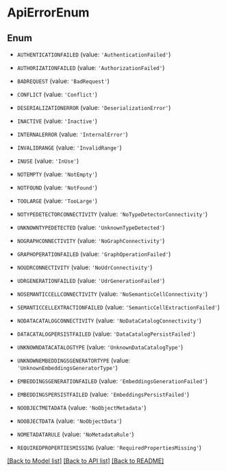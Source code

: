 # ApiErrorEnum


## Enum

* `AUTHENTICATIONFAILED` (value: `'AuthenticationFailed'`)

* `AUTHORIZATIONFAILED` (value: `'AuthorizationFailed'`)

* `BADREQUEST` (value: `'BadRequest'`)

* `CONFLICT` (value: `'Conflict'`)

* `DESERIALIZATIONERROR` (value: `'DeserializationError'`)

* `INACTIVE` (value: `'Inactive'`)

* `INTERNALERROR` (value: `'InternalError'`)

* `INVALIDRANGE` (value: `'InvalidRange'`)

* `INUSE` (value: `'InUse'`)

* `NOTEMPTY` (value: `'NotEmpty'`)

* `NOTFOUND` (value: `'NotFound'`)

* `TOOLARGE` (value: `'TooLarge'`)

* `NOTYPEDETECTORCONNECTIVITY` (value: `'NoTypeDetectorConnectivity'`)

* `UNKNOWNTYPEDETECTED` (value: `'UnknownTypeDetected'`)

* `NOGRAPHCONNECTIVITY` (value: `'NoGraphConnectivity'`)

* `GRAPHOPERATIONFAILED` (value: `'GraphOperationFailed'`)

* `NOUDRCONNECTIVITY` (value: `'NoUdrConnectivity'`)

* `UDRGENERATIONFAILED` (value: `'UdrGenerationFailed'`)

* `NOSEMANTICCELLCONNECTIVITY` (value: `'NoSemanticCellConnectivity'`)

* `SEMANTICCELLEXTRACTIONFAILED` (value: `'SemanticCellExtractionFailed'`)

* `NODATACATALOGCONNECTIVITY` (value: `'NoDataCatalogConnectivity'`)

* `DATACATALOGPERSISTFAILED` (value: `'DataCatalogPersistFailed'`)

* `UNKNOWNDATACATALOGTYPE` (value: `'UnknownDataCatalogType'`)

* `UNKNOWNEMBEDDINGSGENERATORTYPE` (value: `'UnknownEmbeddingsGeneratorType'`)

* `EMBEDDINGSGENERATIONFAILED` (value: `'EmbeddingsGenerationFailed'`)

* `EMBEDDINGSPERSISTFAILED` (value: `'EmbeddingsPersistFailed'`)

* `NOOBJECTMETADATA` (value: `'NoObjectMetadata'`)

* `NOOBJECTDATA` (value: `'NoObjectData'`)

* `NOMETADATARULE` (value: `'NoMetadataRule'`)

* `REQUIREDPROPERTIESMISSING` (value: `'RequiredPropertiesMissing'`)

[[Back to Model list]](../README.md#documentation-for-models) [[Back to API list]](../README.md#documentation-for-api-endpoints) [[Back to README]](../README.md)

